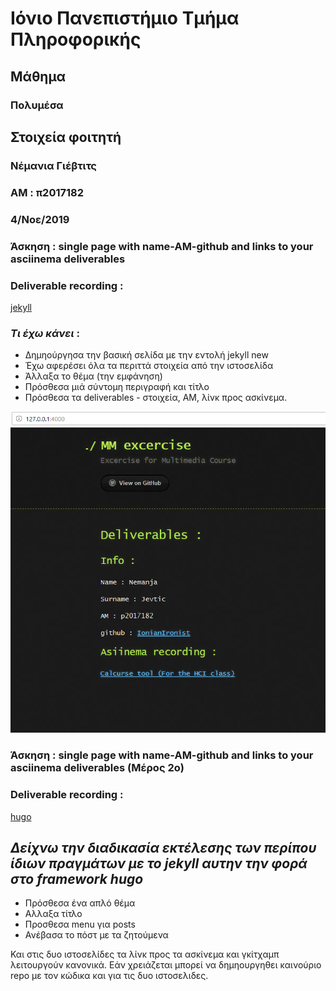 # Ιόνιο Πανεπιστήμιο Τμήμα Πληροφορικής 
## Μάθημα
### Πολυμέσα

## Στοιχεία φοιτητή 

### Νέμανια Γιέβτιτς 
### ΑΜ : π2017182

### 4/Νοε/2019

### Άσκηση : single page with name-AM-github and links to your asciinema deliverables

### Deliverable recording :

[jekyll](https://asciinema.org/a/278630)

### *Τι έχω κάνει* : 

+ Δημηούργησα την βασική σελίδα με την εντολή jekyll new
+ Έχω αφερέσει όλα τα περιττά στοιχεία από την ιστοσελίδα
+ Άλλαξα το θέμα (την εμφάνηση)
+ Πρόσθεσα μιά σύντομη περιγραφή και τίτλο
+ Πρόσθεσα τα deliverables - στοιχεία, ΑΜ, λίνκ προς ασκίνεμα.

![Site Screenshot](scrsht_1.png)


### Άσκηση : single page with name-AM-github and links to your asciinema deliverables (Μέρος 2ο)

### Deliverable recording :

[hugo](https://asciinema.org/a/279086)

## *Δείχνω την διαδικασία εκτέλεσης των περίπου ίδιων πραγμάτων με το jekyll αυτην την φορά στο framework hugo*

+ Πρόσθεσα ένα απλό θέμα
+ Αλλαξα τίτλο
+ Προσθεσα menu για posts
+ Ανέβασα το πόστ με τα ζητούμενα


Και στις δυο ιστοσελίδες τα λίνκ προς τα ασκίνεμα και γκίτχαμπ λειτουργούν κανονικά.
Εάν χρειάζεται μπορεί να δημηουργηθει καινούριο repo με τον κώδικα και για τις δυο ιστοσελιδες.

